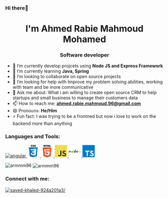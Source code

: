 ### Hi there👋
<h1 align="center">I'm Ahmed Rabie Mahmoud Mohamed </h1>
<h3 align="center">Software developer</h3>


- 🔭 I’m currently develop projcets using **Node JS and Express Framework**
- 🌱 I’m currently learning **Java, Spring**
- 👯 I’m looking to collaborate on open source projects
- 🤔 I’m looking for help with Improve my problem solving abilities, working with team and be more communicative
- 💬 Ask me about:  What i am willing to create open source CRM to help startups and small business to manage their customers data
- 📫 How to reach me: **ahmed.rabie.mahmoud.96@gmail.com**
- 😄 Pronouns: **He/Him**
- ⚡ Fun fact: I was trying to be a frontned but now i love to work on the backend more than anything




<h3 align="left">Languages and Tools:</h3>
<p align="left"> 
<a href="https://angular.io" target="_blank" rel="noreferrer"> <img src="https://angular.io/assets/images/logos/angular/angular.svg" alt="angular" width="40" height="40"/> </a> <a href="https://www.w3schools.com/css/" target="_blank" rel="noreferrer"> <img src="https://raw.githubusercontent.com/devicons/devicon/master/icons/css3/css3-original-wordmark.svg" alt="css3" width="40" height="40"/> </a> <a href="https://www.w3.org/html/" target="_blank" rel="noreferrer"> <img src="https://raw.githubusercontent.com/devicons/devicon/master/icons/html5/html5-original-wordmark.svg" alt="html5" width="40" height="40"/> </a> <a href="https://developer.mozilla.org/en-US/docs/Web/JavaScript" target="_blank" rel="noreferrer"> <img src="https://raw.githubusercontent.com/devicons/devicon/master/icons/javascript/javascript-original.svg" alt="javascript" width="40" height="40"/> </a> <a href="https://nodejs.org" target="_blank" rel="noreferrer"> <img src="https://raw.githubusercontent.com/devicons/devicon/master/icons/nodejs/nodejs-original-wordmark.svg" alt="nodejs" width="40" height="40"/> </a> <a href="https://www.typescriptlang.org/" target="_blank" rel="noreferrer"> <img src="https://raw.githubusercontent.com/devicons/devicon/master/icons/typescript/typescript-original.svg" alt="typescript" width="40" height="40"/> </a> </p>

<p><img align="left" src="https://github-readme-stats.vercel.app/api/top-langs?username=armmm96&show_icons=true&locale=en&layout=compact" alt="armmm96" /></p>

<p>&nbsp;<img align="center" src="https://github-readme-stats.vercel.app/api?username=armmm96&show_icons=true&locale=en" alt="armmm96" /></p>

<h3 align="left">Connect with me:</h3>
<p align="left">
<a href="https://www.linkedin.com/in/ahmedrabie96/" target="blank"><img align="center" src="https://raw.githubusercontent.com/rahuldkjain/github-profile-readme-generator/master/src/images/icons/Social/linked-in-alt.svg" alt="sayed-khaled-924a201a3/" height="30" width="40" /></a>
